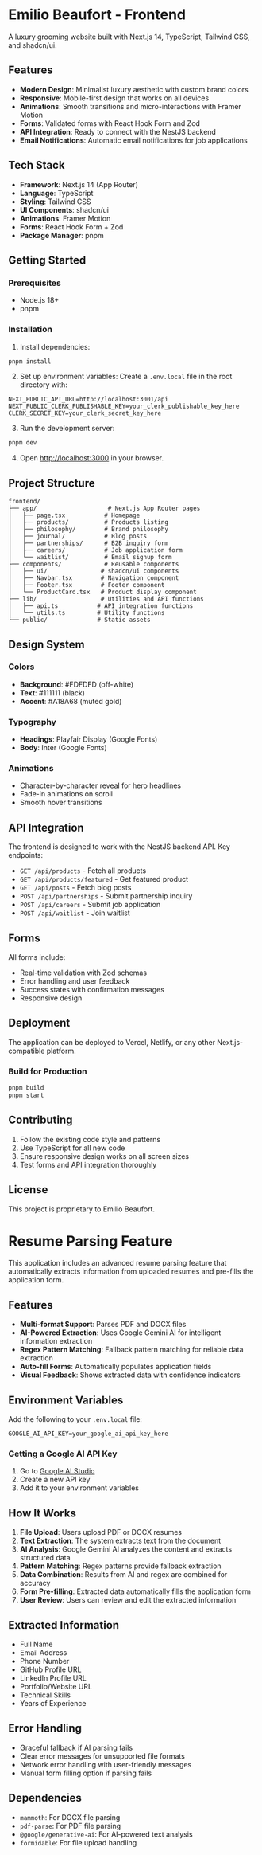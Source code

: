 # Emilio Beaufort - Frontend

A luxury grooming website built with Next.js 14, TypeScript, Tailwind CSS, and shadcn/ui.

## Features

- **Modern Design**: Minimalist luxury aesthetic with custom brand colors
- **Responsive**: Mobile-first design that works on all devices
- **Animations**: Smooth transitions and micro-interactions with Framer Motion
- **Forms**: Validated forms with React Hook Form and Zod
- **API Integration**: Ready to connect with the NestJS backend
- **Email Notifications**: Automatic email notifications for job applications

## Tech Stack

- **Framework**: Next.js 14 (App Router)
- **Language**: TypeScript
- **Styling**: Tailwind CSS
- **UI Components**: shadcn/ui
- **Animations**: Framer Motion
- **Forms**: React Hook Form + Zod
- **Package Manager**: pnpm

## Getting Started

### Prerequisites

- Node.js 18+ 
- pnpm

### Installation

1. Install dependencies:
```bash
pnpm install
```

2. Set up environment variables:
Create a `.env.local` file in the root directory with:
```env
NEXT_PUBLIC_API_URL=http://localhost:3001/api
NEXT_PUBLIC_CLERK_PUBLISHABLE_KEY=your_clerk_publishable_key_here
CLERK_SECRET_KEY=your_clerk_secret_key_here
```

3. Run the development server:
```bash
pnpm dev
```

4. Open [http://localhost:3000](http://localhost:3000) in your browser.

## Project Structure

```
frontend/
├── app/                    # Next.js App Router pages
│   ├── page.tsx           # Homepage
│   ├── products/          # Products listing
│   ├── philosophy/        # Brand philosophy
│   ├── journal/           # Blog posts
│   ├── partnerships/      # B2B inquiry form
│   ├── careers/           # Job application form
│   └── waitlist/          # Email signup form
├── components/            # Reusable components
│   ├── ui/               # shadcn/ui components
│   ├── Navbar.tsx        # Navigation component
│   ├── Footer.tsx        # Footer component
│   └── ProductCard.tsx   # Product display component
├── lib/                  # Utilities and API functions
│   ├── api.ts           # API integration functions
│   └── utils.ts         # Utility functions
└── public/              # Static assets
```

## Design System

### Colors
- **Background**: #FDFDFD (off-white)
- **Text**: #111111 (black)
- **Accent**: #A18A68 (muted gold)

### Typography
- **Headings**: Playfair Display (Google Fonts)
- **Body**: Inter (Google Fonts)

### Animations
- Character-by-character reveal for hero headlines
- Fade-in animations on scroll
- Smooth hover transitions

## API Integration

The frontend is designed to work with the NestJS backend API. Key endpoints:

- `GET /api/products` - Fetch all products
- `GET /api/products/featured` - Get featured product
- `GET /api/posts` - Fetch blog posts
- `POST /api/partnerships` - Submit partnership inquiry
- `POST /api/careers` - Submit job application
- `POST /api/waitlist` - Join waitlist

## Forms

All forms include:
- Real-time validation with Zod schemas
- Error handling and user feedback
- Success states with confirmation messages
- Responsive design

## Deployment

The application can be deployed to Vercel, Netlify, or any other Next.js-compatible platform.

### Build for Production

```bash
pnpm build
pnpm start
```

## Contributing

1. Follow the existing code style and patterns
2. Use TypeScript for all new code
3. Ensure responsive design works on all screen sizes
4. Test forms and API integration thoroughly

## License

This project is proprietary to Emilio Beaufort.

# Resume Parsing Feature

This application includes an advanced resume parsing feature that automatically extracts information from uploaded resumes and pre-fills the application form.

## Features

- **Multi-format Support**: Parses PDF and DOCX files
- **AI-Powered Extraction**: Uses Google Gemini AI for intelligent information extraction
- **Regex Pattern Matching**: Fallback pattern matching for reliable data extraction
- **Auto-fill Forms**: Automatically populates application fields
- **Visual Feedback**: Shows extracted data with confidence indicators

## Environment Variables

Add the following to your `.env.local` file:

```env
GOOGLE_AI_API_KEY=your_google_ai_api_key_here
```

### Getting a Google AI API Key

1. Go to [Google AI Studio](https://makersuite.google.com/app/apikey)
2. Create a new API key
3. Add it to your environment variables

## How It Works

1. **File Upload**: Users upload PDF or DOCX resumes
2. **Text Extraction**: The system extracts text from the document
3. **AI Analysis**: Google Gemini AI analyzes the content and extracts structured data
4. **Pattern Matching**: Regex patterns provide fallback extraction
5. **Data Combination**: Results from AI and regex are combined for accuracy
6. **Form Pre-filling**: Extracted data automatically fills the application form
7. **User Review**: Users can review and edit the extracted information

## Extracted Information

- Full Name
- Email Address
- Phone Number
- GitHub Profile URL
- LinkedIn Profile URL
- Portfolio/Website URL
- Technical Skills
- Years of Experience

## Error Handling

- Graceful fallback if AI parsing fails
- Clear error messages for unsupported file formats
- Network error handling with user-friendly messages
- Manual form filling option if parsing fails

## Dependencies

- `mammoth`: For DOCX file parsing
- `pdf-parse`: For PDF file parsing
- `@google/generative-ai`: For AI-powered text analysis
- `formidable`: For file upload handling
